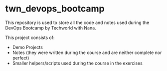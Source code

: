 # twn_devops_bootcamp

This repository is used to store all the code and notes used during the DevOps Bootcamp by Techworld with Nana.

This project consists of:
- Demo Projects
- Notes (they were written during the course and are neither complete nor perfect)
- Smaller helpers/scripts used during the course in the exercises
